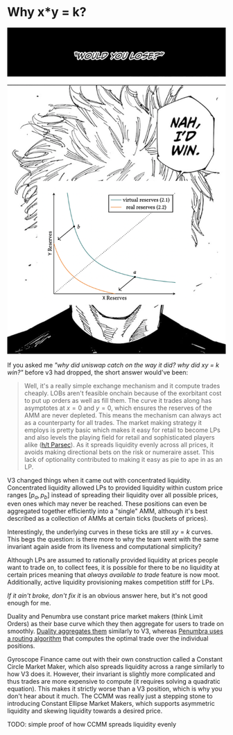 # Why x\*y = k?

![](./assets/xy=k_would_win.png)

If you asked me _"why did uniswap catch on the way it did? why did xy = k win?"_ before v3 had dropped, the short answer would've been:

> Well, it's a really simple exchange mechanism and it compute trades cheaply. LOBs aren't feasible onchain because of the exorbitant cost to put up orders as well as fill them. The curve it trades along has asymptotes at $x = 0$ and $y = 0$, which ensures the reserves of the AMM are never depleted. This means the mechanism can always act as a counterparty for all trades. The market making strategy it employs is pretty basic which makes it easy for retail to become LPs and also levels the playing field for retail and sophisticated players alike ([h/t Parsec](https://research.parsec.finance/posts/amm-tradeoff)). As it spreads liquidity evenly across all prices, it avoids making directional bets on the risk or numeraire asset. This lack of optionality contributed to making it easy as pie to ape in as an LP.

V3 changed things when it came out with concentrated liquidity. Concentrated liquidity allowed LPs to provided liquidity within custom price ranges $[p_a, p_b]$ instead of spreading their liquidity over all possible prices, even ones which may never be reached. These positions can even be aggregated together efficiently into a "single" AMM, although it's best described as a collection of AMMs at certain ticks (buckets of prices).

Interestingly, the underlying curves in these ticks are still $xy = k$ curves. This begs the question: is there more to why the team went with the same invariant again aside from its liveness and computational simplicity?

Although LPs are assumed to rationally provided liquidity at prices people want to trade on, to collect fees, it is possible for there to be no liquidity at certain prices meaning that _always available to trade_ feature is now moot. Additionally, active liquidity provisioning makes competition stiff for LPs.

_If it ain't broke, don't fix it_ is an obvious answer here, but it's not good enough for me.

Duality and Penumbra use constant price market makers (think Limit Orders) as their base curve which they then aggregate for users to trade on smoothly. [Duality aggregates them](https://duality.gitbook.io/duality-documentation/concepts/amms-and-orderbooks) similarly to V3, whereas [Penumbra uses a routing algorithm](https://penumbra.zone/blog/dex-arrives-from-the-future/) that computes the optimal trade over the individual positions.

Gyroscope Finance came out with their own construction called a Constant Circle Market Maker, which also spreads liquidity across a range similarly to how V3 does it. However, their invariant is slightly more complicated and thus trades are more expensive to compute (it requires solving a quadratic equation). This makes it strictly worse than a V3 position, which is why you don't hear about it much. The CCMM was really just a stepping stone to introducing Constant Ellipse Market Makers, which supports asymmetric liquidity and skewing liquidity towards a desired price.

TODO: simple proof of how CCMM spreads liquidity evenly
